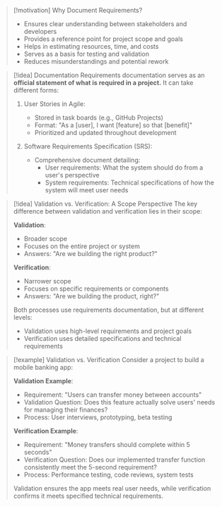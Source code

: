 
> [!motivation] Why Document Requirements?
> - Ensures clear understanding between stakeholders and developers
> - Provides a reference point for project scope and goals
> - Helps in estimating resources, time, and costs
> - Serves as a basis for testing and validation
> - Reduces misunderstandings and potential rework

> [!idea] Documentation
> Requirements documentation serves as an **official statement of what is required in a project.** It can take different forms:
> 
> 1. User Stories in Agile:
>    - Stored in task boards (e.g., GitHub Projects)
>    - Format: "As a [user], I want [feature] so that [benefit]"
>    - Prioritized and updated throughout development
> 
> 2. Software Requirements Specification (SRS):
>    - Comprehensive document detailing:
>      - User requirements: What the system should do from a user's perspective
>      - System requirements: Technical specifications of how the system will meet user needs

> [!idea] Validation vs. Verification: A Scope Perspective
> The key difference between validation and verification lies in their scope:
> 
> **Validation**:
> - Broader scope
> - Focuses on the entire project or system
> - Answers: "Are we building the right product?"
> 
> **Verification**:
> - Narrower scope
> - Focuses on specific requirements or components
> - Answers: "Are we building the product, right?"
> 
> Both processes use requirements documentation, but at different levels:
> - Validation uses high-level requirements and project goals
> - Verification uses detailed specifications and technical requirements


> [!example] Validation vs. Verification
> Consider a project to build a mobile banking app:
> 
> **Validation Example**:
> - Requirement: "Users can transfer money between accounts"
> - Validation Question: Does this feature actually solve users' needs for managing their finances?
> - Process: User interviews, prototyping, beta testing
> 
> **Verification Example**:
> - Requirement: "Money transfers should complete within 5 seconds"
> - Verification Question: Does our implemented transfer function consistently meet the 5-second requirement?
> - Process: Performance testing, code reviews, system tests
> 
> Validation ensures the app meets real user needs, while verification confirms it meets specified technical requirements.
